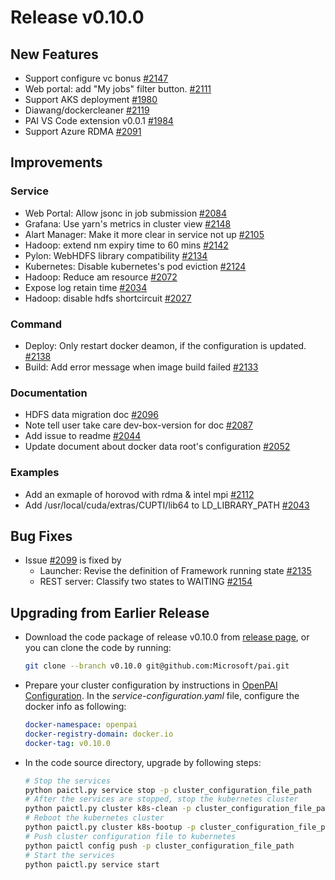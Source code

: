 # Release v0.10.0 ##

## New Features ##

* Support configure vc bonus [#2147](https://github.com/Microsoft/pai/pull/2147)
* Web portal: add "My jobs" filter button. [#2111](https://github.com/Microsoft/pai/pull/2111)
* Support AKS deployment [#1980](https://github.com/Microsoft/pai/pull/1980)
* Diawang/dockercleaner [#2119](https://github.com/Microsoft/pai/pull/2119)
* PAI VS Code extension v0.0.1 [#1984](https://github.com/Microsoft/pai/pull/1984)
* Support Azure RDMA [#2091](https://github.com/Microsoft/pai/pull/2091)

## Improvements ##

### Service ###

* Web Portal: Allow jsonc in job submission [#2084](https://github.com/Microsoft/pai/pull/2084)
* Grafana: Use yarn's metrics in cluster view [#2148](https://github.com/Microsoft/pai/pull/2148)
* Alart Manager: Make it more clear in service not up [#2105](https://github.com/Microsoft/pai/pull/2105)
* Hadoop: extend nm expiry time to 60 mins [#2142](https://github.com/Microsoft/pai/pull/2142)
* Pylon: WebHDFS library compatibility [#2134](https://github.com/Microsoft/pai/pull/2134)
* Kubernetes: Disable kubernetes's pod eviction [#2124](https://github.com/Microsoft/pai/pull/2124)
* Hadoop: Reduce am resource [#2072](https://github.com/Microsoft/pai/pull/2072)
* Expose log retain time [#2034](https://github.com/Microsoft/pai/pull/2034)
* Hadoop: disable hdfs shortcircuit [#2027](https://github.com/Microsoft/pai/pull/2027)

### Command ###

* Deploy: Only restart docker deamon, if the configuration is updated. [#2138](https://github.com/Microsoft/pai/pull/2138)
* Build: Add error message when image build failed [#2133](https://github.com/Microsoft/pai/pull/2133)

### Documentation ###

* HDFS data migration doc [#2096](https://github.com/Microsoft/pai/pull/2096)
* Note tell user take care dev-box-version for doc [#2087](https://github.com/Microsoft/pai/pull/2087)
* Add issue to readme [#2044](https://github.com/Microsoft/pai/pull/2044)
* Update document about docker data root's configuration [#2052](https://github.com/Microsoft/pai/pull/2052)

### Examples ###

* Add an exmaple of horovod with rdma & intel mpi [#2112](https://github.com/Microsoft/pai/pull/2112)
* Add /usr/local/cuda/extras/CUPTI/lib64 to LD_LIBRARY_PATH [#2043](https://github.com/Microsoft/pai/pull/2043)

## Bug Fixes ##

* Issue [#2099](https://github.com/Microsoft/pai/pull/2099) is fixed by
  * Launcher: Revise the definition of Framework running state [#2135](https://github.com/Microsoft/pai/pull/2135)
  * REST server: Classify two states to WAITING [#2154](https://github.com/Microsoft/pai/pull/2154)

## Upgrading from Earlier Release ##

* Download the code package of release v0.10.0 from [release page](https://github.com/Microsoft/pai/releases),
  or you can clone the code by running:

  ```bash
  git clone --branch v0.10.0 git@github.com:Microsoft/pai.git
  ```

* Prepare your cluster configuration by instructions in [OpenPAI Configuration](./docs/pai-management/doc/how-to-write-pai-configuration.md).
  In the *service-configuration.yaml* file, configure the docker info as following:

  ```yaml
  docker-namespace: openpai
  docker-registry-domain: docker.io
  docker-tag: v0.10.0
  ```

* In the code source directory, upgrade by following steps:

  ```bash
  # Stop the services
  python paictl.py service stop -p cluster_configuration_file_path
  # After the services are stopped, stop the kubernetes cluster
  python paictl.py cluster k8s-clean -p cluster_configuration_file_path
  # Reboot the kubernetes cluster
  python paictl.py cluster k8s-bootup -p cluster_configuration_file_path
  # Push cluster configuration file to kubernetes
  python paictl config push -p cluster_configuration_file_path
  # Start the services
  python paictl.py service start
  ```
